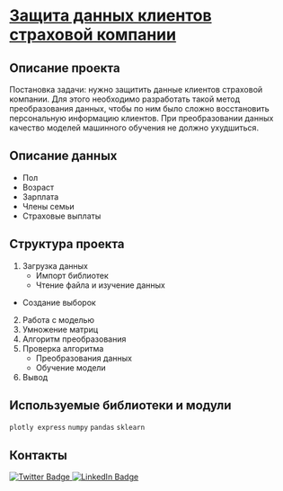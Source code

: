  # [Защита данных клиентов страховой компании](https://github.com/DazzleBlind/Portfolio_Practicum/blob/main/Linear_algebra/Linear_algebr.ipynb)

## Описание проекта

Постановка задачи: нужно защитить данные клиентов страховой компании. Для этого необходимо разработать такой метод преобразования данных, чтобы по ним было сложно восстановить персональную информацию клиентов. При преобразовании данных качество моделей машинного обучения не должно ухудшиться. 

## Описание данных

- Пол 
- Возраст
- Зарплата
- Члены семьи
- Страховые выплаты


## Структура проекта

1. Загрузка данных
	- Импорт библиотек
	- Чтение файла и изучение данных
 - Создание выборок
2. Работа с моделью
3. Умножение матриц
4. Алгоритм преобразования
5. Проверка алгоритма
	- Преобразования данных
	- Обучение модели
6. Вывод


## Используемые библиотеки и модули
`plotly express` `numpy` `pandas` `sklearn`

## Контакты

<div id="badges" >
  <a href="https://t.me/Dazzle_dazzle_dazzle">
    <img src="https://img.shields.io/badge/Telegram-deepskyblue?style=for-the-badge&logo=telegram&logoColor=white" alt="Twitter Badge"/>
  </a>
  <a href="https://www.linkedin.com/in/konstantin-sinkevich-39b982265/">
    <img src="https://img.shields.io/badge/LinkedIn-blue?style=for-the-badge&logo=linkedin&logoColor=white" alt="LinkedIn Badge"/>
  </a>
</div>
